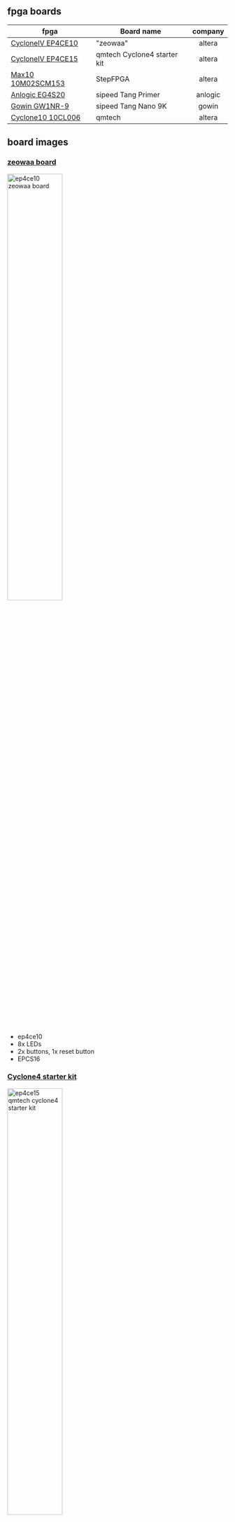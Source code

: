 ## fpga boards

| fpga              | Board name | company |
|-------------------|------------|:--------:|
| [CycloneIV	EP4CE10](https://www.aliexpress.com/item/32812945851.html?spm=a2g0o.order_list.0.0.21ef1802oBoC0a) | "zeowaa" | altera   |
| [CycloneIV EP4CE15](https://github.com/bbttko/CYCLONE_IV_STARTER_KIT) | qmtech Cyclone4 starter kit | altera   |
| [Max10 10M02SCM153](https://github.com/bbttko/STEP-MAX10)| StepFPGA | altera |
| [Anlogic EG4S20](https://github.com/bbttko/Tang_FPGA_Examples)| sipeed Tang Primer | anlogic |
| [Gowin GW1NR-9](https://github.com/sipeed/TangNano-9K-example) | sipeed Tang Nano 9K | gowin |
| [Cyclone10 10CL006](https://github.com/bbttko/QM_Cyclone10_10CL006) | qmtech | altera |


## board images

### <u>zeowaa board</u>
<img src="https://bbttko.github.io/image/ep4ce10_zeowaa.JPG" width=50% alt="ep4ce10 zeowaa board"/><br>
 - ep4ce10
 - 8x LEDs
 - 2x buttons, 1x reset button
 - EPCS16


### <u>Cyclone4 starter kit</u>
<img src="https://bbttko.github.io/image/Cyc4StarterKit.jpg" width=50% alt="ep4ce15 qmtech cyclone4 starter kit"/><br>
 - ep4ce15
 - ethernet GMII
 - VGA 565
 - Winbond 32MB SDRAM, SPI flash 8MBytes
 - serial port CP2102
 - 1x button, 1x reset
 - 7-segment display (3)
 - 2x LEDs


### <u>Max10 Step10</u><br>
PicoRV - [PicoRV-StepFPGA](https://github.com/bbttko/PicoRV-StepFPGA)<br>
<img src="https://bbttko.github.io/image/StepFPGA_Max10.jpg" width=50% alt="max10 StepFPGA"/><br>
 - Max10 10M08SAM
 - on board USB blaster
 - 7-segment (2x)
 - 2x RGB leds / 8x LEDs
 - 4x switches / 4x buttons<br>


### <u>Anlogic TangPrimer</u><br>
<img src="https://bbttko.github.io/image/TangPrimer_Anlogic.jpg" width=50% alt="Anlogic TangPrimer"/><br>
 - Anlgic EG4S20 (SDRAM 64Mbit built-in)
 - on board JTAG, download debugger
 - TF card socket
 - 1x button, 1x reset, 1x RGB LED
 - Flash 8Mbit
 - FPC40P ZIF socket (display)
 - FPC24P ZIF socket (camera)


### <u>Gowin TangNano9k</u><br>
PicoRV - [PicoRV-TangNano9K](https://github.com/bbttko/PicoRV-TangNano9K)<br>
using LCD Led - [Tang9k-lcdled](https://github.com/bbttko/Tang9k-lcdled)<br>
SDCard - [Tang9k-sdcard-test](https://github.com/bbttko/Tang9k-sdcard-test)<br>
<img src="https://bbttko.github.io/image/TangNano9K.jpg" width=50% alt="Gowin TangNano9K"/><br>
 - Gowin GW1NR-9
 - 32Mbit SPI flash
 - HDMI connector
 - SPI LCD ZIF (display)
 - RGB LCD ZIF (display)
 - onboard JTAG, USB-C, & usb-uart
 - 2x button, 6x LEDs<br>


### <u>Cyclone10 QMTech</u><br>	
<img src="https://bbttko.github.io/image/Cyclone10_qmtech.jpg" width=50% alt="cyclone10 qmtech"/><br>
 - Cyclone10 10CL006
 - SPI flash 8MBytes
 - Micron 32MB SDRAM